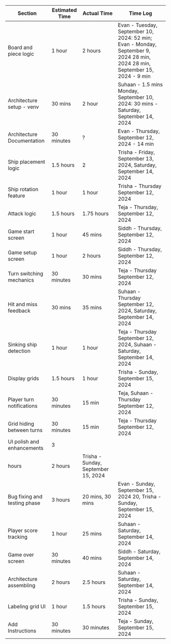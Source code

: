 | Section                      | Estimated Time | Actual Time | Time Log                                                                            |
| ---------------------------- | -------------- | ----------- | ----------------------------------------------------------------------------------- |
| Board and piece logic        | 1 hour         | 2 hours     | Evan - Tuesday, September 10, 2024: 52 min; Evan - Monday, September 9, 2024 28 min, 2024 28 min, September 15, 2024 - 9 min |
| Architecture setup - venv    | 30 mins        | 2 hour      | Suhaan - 1.5 mins Monday, September 10, 2024: 30 mins - Saturday, September 14, 2024|
| Architecture Documentation   | 30 minutes     | ?           | Evan - Thursday, September 12, 2024 - 14 min                                        |
| Ship placement logic         | 1.5 hours      | 2           | Trisha - Friday, September 13, 2024, Saturday, September 14, 2024                   |
| Ship rotation feature        | 1 hour   | 1 hour         | Trisha - Thursday September 12, 2024                                                                                           |
| Attack logic                 | 1.5 hours      | 1.75 hours  | Teja - Thursday, September 12, 2024                                                                                   |
| Game start screen            | 1 hour         | 45 mins     | Siddh - Thursday, September 12, 2024                                                |
| Game setup screen            | 1 hour         | 2 hours     | Siddh - Thursday, September 12, 2024                                                |
| Turn switching mechanics     | 30 minutes     | 30 mins      | Teja - Thursday September 12, 2024                                                                                  |
| Hit and miss feedback        | 30 mins        | 35 mins     | Suhaan -  Thursday September 12, 2024,  Saturday, September 14, 2024                |
| Sinking ship detection       | 1 hour         | 1 hour         | Teja - Thursday September 12, 2024, Suhaan - Saturday, September 14, 2024                                    |
| Display grids                | 1.5 hours      | 1 hour           | Trisha - Sunday, September 15, 2024                                                                                   |
| Player turn notifications    | 30 minutes     | 15 min      | Teja, Suhaan - Thursday September 12, 2024                                     |
| Grid hiding between turns    | 30 minutes     |  15 min       | Teja - Thursday September 12, 2024                                                                                   |
| UI polish and enhancements   | 3 
hours        | 2 hours           | Trisha - Sunday, September 15, 2024                                                                                   |
| Bug fixing and testing phase | 3 hours        | 20 mins, 30 mins    | Evan - Sunday, September 15, 2024 20, Trisha - Sunday, September 15, 2024 | Tmin                                            |
| Player score tracking        | 1 hour         | 25 mins     | Suhaan - Saturday, September 14, 2024                                               |
| Game over screen             | 30 minutes     | 40 mins     | Siddh - Saturday, September 14, 2024                                                |
| Architecture assembling      | 2 hours        | 2.5 hours   | Suhaan - Saturday, September 14, 2024                                               |
| Labeling grid UI | 1 hour |  1.5 hours | Trisha - Sunday, September 15, 2024 |
| Add Instructions | 30 minutes |  30 minutes | Teja - Sunday, September 15, 2024 |
